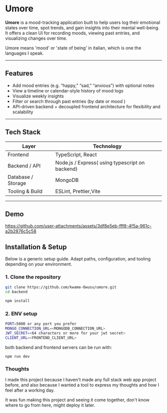 # Umore

**Umore** is a mood-tracking application built to help users log their emotional states over time, spot trends, and gain insights into their mental well-being. It offers a clean UI for recording moods, viewing past entries, and visualizing changes over time.

Umore means 'mood' or 'state of being' in italian, which is one the languages I speak.

---

## Features

- Add mood entries (e.g. “happy,” “sad,” “anxious”) with optional notes
- View a timeline or calendar-style history of mood logs
- Visualize weekly insights
- Filter or search through past entries (by date or mood )
- API-driven backend + decoupled frontend architecture for flexibility and scalability

---

## Tech Stack

| Layer              | Technology                                      |
| ------------------ | ----------------------------------------------- |
| Frontend           | TypeScript, React                               |
| Backend / API      | Node.js / Express( using typescript on backend) |
| Database / Storage | MongoDB                                         |
| Tooling & Build    | ESLint, Prettier,Vite                           |

---

## Demo


https://github.com/user-attachments/assets/3df8e5eb-fff8-4f5a-961c-a2b2876c5c58



## Installation & Setup

Below is a generic setup guide. Adapt paths, configuration, and tooling depending on your environment.

### 1. Clone the repository

```bash
git clone https://github.com/kwame-Owusu/umore.git
cd backend

npm install

```

### 2. ENV setup

```bash
PORT=5000 or any port you prefer
MONGO_CONNECTION_URL=<MONGODB_CONNECTION_URL>
JWT_SECRET=<64 characters or more for your jwt secret>
CLIENT_URL=<FRONTEND_CLIENT_URL>
```

both backend and frontend servers can be run with:

```
npm run dev
```

### Thoughts

I made this project because I haven't made any full stack web app project before,
and also because I wanted a tool to express my thoughts and how I feel after a working day.

It was fun making this project and seeing it come together, don't know where to go from here, might deploy it later.
